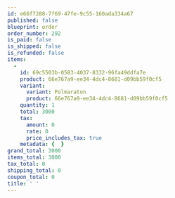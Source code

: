 ```yaml
---
id: e66f7288-7f69-47fe-9c55-160ada334a67
published: false
blueprint: order
order_number: 292
is_paid: false
is_shipped: false
is_refunded: false
items:
  -
    id: 69c5503b-0583-4037-8332-96fa49ddfa7e
    product: 66e767a9-ee34-4dc4-8681-d09bb59f0cf5
    variant:
      variant: Polmaraton
      product: 66e767a9-ee34-4dc4-8681-d09bb59f0cf5
    quantity: 1
    total: 3000
    tax:
      amount: 0
      rate: 0
      price_includes_tax: true
    metadata: {  }
grand_total: 3000
items_total: 3000
tax_total: 0
shipping_total: 0
coupon_total: 0
title: ' '
---
```

